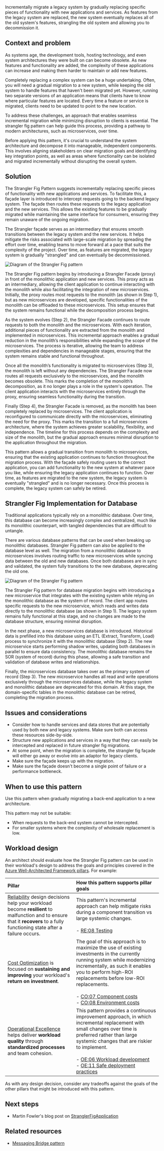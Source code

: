 Incrementally migrate a legacy system by gradually replacing specific pieces of functionality with new applications and services. As features from the legacy system are replaced, the new system eventually replaces all of the old system's features, strangling the old system and allowing you to decommission it.

## Context and problem

As systems age, the development tools, hosting technology, and even system architectures they were built on can become obsolete. As new features and functionality are added, the complexity of these applications can increase and making them harder to maintain or add new features.

Completely replacing a complex system can be a huge undertaking. Often, you will need a gradual migration to a new system, while keeping the old system to handle features that haven't been migrated yet. However, running two separate versions of an application means that clients have to know where particular features are located. Every time a feature or service is migrated, clients need to be updated to point to the new location.

To address these challenges, an approach that enables seamless incremental migration while minimizing disruption to clients is essential. The strangler fig pattern can help guide this process, providing a pathway to modern architectures, such as microservices, over time.

Before applying this pattern, it's crucial to understand the system architecture and decompose it into manageable, independent components. This involves aligning stakeholders on clear migration goals and identifying key integration points, as well as areas where functionality can be isolated and migrated incrementally without disrupting the overall system.

## Solution

The Strangler Fig Pattern suggests incrementally replacing specific pieces of functionality with new applications and services. To facilitate this, a façade layer is introduced to intercept requests going to the backend legacy system. The façade then routes these requests to the legacy application and the new services. This allows the existing features to be gradually migrated while maintaining the same interface for consumers, ensuring they remain unaware of the ongoing migration.

The Strangler façade serves as an intermediary that ensures smooth transitions between the legacy system and the new services. It helps mitigate the risks associated with large-scale migration by spreading the effort over time, enabling teams to move forward at a pace that suits the complexity of the project. Over time, as features are migrated, the legacy system is gradually "strangled" and can eventually be decommissioned.

![Diagram of the Strangler Fig pattern](./_images/stranglerfig.png)



The Strangler Fig pattern begins by introducing a Strangler Facade (proxy) in front of the monolithic application and new services. This proxy acts as an intermediary, allowing the client application to continue interacting with the monolith while also facilitating the integration of new microservices. Initially, the proxy routes most requests to the monolith (as shown in Step 1), but as new microservices are developed, specific functionalities of the monolith can be offloaded to these microservices. This setup ensures that the system remains functional while the decomposition process begins.

As the system evolves (Step 2), the Strangler Facade continues to route requests to both the monolith and the microservices. With each iteration, additional pieces of functionality are extracted from the monolith and implemented in microservices. This incremental approach enables a gradual reduction in the monolith’s responsibilities while expanding the scope of the microservices. The process is iterative, allowing the team to address complexities and dependencies in manageable stages, ensuring that the system remains stable and functional throughout.

Once all the monolith’s functionality is migrated to microservices (Step 3), the monolith is left without any dependencies. The Strangler Facade now routes all requests exclusively to the microservices, and the monolith becomes obsolete. This marks the completion of the monolith’s decomposition, as it no longer plays a role in the system's operation. The client application interacts with the microservices entirely through the proxy, ensuring seamless functionality during the transition.

Finally (Step 4), the Strangler Facade is removed, as the monolith has been completely replaced by microservices. The client application is reconfigured to communicate directly with the microservices, eliminating the need for the proxy. This marks the transition to a full microservices architecture, where the system achieves greater scalability, flexibility, and independence. The timeline for this process depends on the complexity and size of the monolith, but the gradual approach ensures minimal disruption to the application throughout the migration.

This pattern allows a gradual transition from monolith to microservices, ensuring that the existing application continues to function throughout the migration process. With the façade safely routing users to the correct application, you can add functionality to the new system at whatever pace you like, while ensuring the legacy application continues to function. Over time, as features are migrated to the new system, the legacy system is eventually "strangled" and is no longer necessary. Once this process is complete, the legacy system can safely be retired.

## Strangler Fig Implementation for Database

Traditional applications typically rely on a monolithic database. Over time, this database can become increasingly complex and centralized, much like its monolithic counterpart, with tangled dependencies that are difficult to untangle.

There are various database patterns that can be used when breaking up monolithic databases. Strangler Fig pattern can also be applied to the database level as well. The migration from a monolithic database to microservices involves routing traffic to new microservices while syncing data between the old and new databases. Once both databases are in sync and validated, the system fully transitions to the new database, deprecating the old one.

![Diagram of the Strangler Fig pattern](./_images/stranglerfigdb.png)

The Strangler Fig pattern for database migration begins with introducing a new microservice that integrates with the existing system while relying on the monolithic database as the system of record. The client app routes specific requests to the new microservice, which reads and writes data directly to the monolithic database (as shown in Step 1). The legacy system remains fully functional at this stage, and no changes are made to the database structure, ensuring minimal disruption.

In the next phase, a new microservices database is introduced. Historical data is prefilled into this database using an ETL (Extract, Transform, Load) process to synchronize it with the monolithic database (Step 2). The new microservice starts performing shadow writes, updating both databases in parallel to ensure data consistency. The monolithic database remains the SOR (system of record) during this phase, allowing a safe transition and validation of database writes and relationships.

Finally, the microservices database takes over as the primary system of record (Step 3). The new microservice handles all read and write operations exclusively through the microservices database, while the legacy system and monolithic database are deprecated for this domain. At this stage, the domain-specific tables in the monolithic database can be retired, completing the migration process.

## Issues and considerations

- Consider how to handle services and data stores that are potentially used by both new and legacy systems. Make sure both can access these resources side-by-side.
- Structure new applications and services in a way that they can easily be intercepted and replaced in future strangler fig migrations.
- At some point, when the migration is complete, the strangler fig façade will either go away or evolve into an adaptor for legacy clients.
- Make sure the façade keeps up with the migration.
- Make sure the façade doesn't become a single point of failure or a performance bottleneck.

## When to use this pattern

Use this pattern when gradually migrating a back-end application to a new architecture.

This pattern may not be suitable:

- When requests to the back-end system cannot be intercepted.
- For smaller systems where the complexity of wholesale replacement is low.

## Workload design

An architect should evaluate how the Strangler Fig pattern can be used in their workload's design to address the goals and principles covered in the [Azure Well-Architected Framework pillars](/azure/well-architected/pillars). For example:

| Pillar | How this pattern supports pillar goals |
| :----- | :------------------------------------- |
| [Reliability](/azure/well-architected/reliability/checklist) design decisions help your workload become **resilient** to malfunction and to ensure that it **recovers** to a fully functioning state after a failure occurs. | This pattern's incremental approach can help mitigate risks during a component transition vs large systemic changes.<br/><br/> - [RE:08 Testing](/azure/well-architected/reliability/testing-strategy) |
| [Cost Optimization](/azure/well-architected/cost-optimization/checklist) is focused on **sustaining and improving** your workload's **return on investment**. |  The goal of this approach is to maximize the use of existing investments in the currently running system while modernizing incrementally, as such it enables you to perform high-ROI replacements before low-ROI replacements.<br/><br/> - [CO:07 Component costs](/azure/well-architected/cost-optimization/optimize-component-costs)<br/> - [CO:08 Environment costs](/azure/well-architected/cost-optimization/optimize-environment-costs) |
| [Operational Excellence](/azure/well-architected/operational-excellence/checklist) helps deliver **workload quality** through **standardized processes** and team cohesion. | This pattern provides a continuous improvement approach, in which incremental replacement with small changes over time is preferred rather than large systemic changes that are riskier to implement.<br/><br/> - [OE:06 Workload development](/azure/well-architected/operational-excellence/workload-supply-chain)<br/> - [OE:11 Safe deployment practices](/azure/well-architected/operational-excellence/safe-deployments) |

As with any design decision, consider any tradeoffs against the goals of the other pillars that might be introduced with this pattern.

## Next steps

- Martin Fowler's blog post on [StranglerFigApplication](https://martinfowler.com/bliki/StranglerFigApplication.html)

## Related resources

- [Messaging Bridge pattern](./messaging-bridge.yml)
